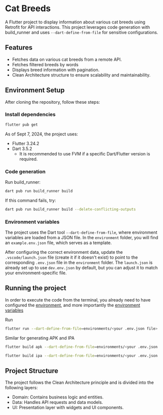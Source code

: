 # Cat Breeds

A Flutter project to display information about various cat breeds using Retrofit for API interactions. This project leverages code generation with build_runner and uses `--dart-define-from-file` for sensitive configurations.

## Features

- Fetches data on various cat breeds from a remote API.
- Fetches filtered breeds by words
- Displays breed information with pagination.
- Clean Architecture structure to ensure scalability and maintainability.

## Environment Setup

After cloning the repository, follow these steps:

### Install dependencies

   ```bash
   flutter pub get
   ```

As of Sept 7, 2024, the project uses:

- Flutter 3.24.2
- Dart 3.5.2
  - It is recommended to use FVM if a specific Dart/Flutter version is required.

### Code generation

Run build_runner:

```bash
dart pub run build_runner build
```

If this command fails, try:

```bash
dart pub run build_runner build --delete-conflicting-outputs
```

### Environment variables

The project uses the Dart tool `--dart-define-from-file`, where environment variables are loaded from a JSON file. In the `environment` folder, you will find an `example.env.json` file, which serves as a template.

After configuring the correct environment data, update the `.vscode/launch.json` file (create it if it doesn't exist) to point to the corresponding `.env.json` file in the `environment` folder. The `launch.json` is already set up to use `dev.env.json` by default, but you can adjust it to match your environment-specific file.

## Running the project

In order to execute the code from the terminal, you already need to have configured the [environment](#environment-setup), and more importantly the [environment variables](#environment-variables)

Run

```bash
flutter run --dart-define-from-file=environments/<your .env.json file>
```

Similar for generating APK and IPA

```bash
flutter build apk --dart-define-from-file=environments/<your .env.json file>
```

```bash
flutter build ipa --dart-define-from-file=environments/<your .env.json file>
```

## Project Structure

The project follows the Clean Architecture principle and is divided into the following layers:

- Domain: Contains business logic and entities.
- Data: Handles API requests and data models.
- UI: Presentation layer with widgets and UI components.
